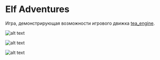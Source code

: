 # Elf Adventures
Игра, демонстрирующая возможности игрового движка [tea_engine].

![alt text][menu]

![alt text][game 1]

![alt text][game 2]

[tea_engine]: https://github.com/ar-chrn/tea_engine
[menu]: https://i.ibb.co/R9Rjr3W/Screenshot-2020-06-18-at-15-03-44.png "Меню"
[game 1]: https://i.ibb.co/0MrHkzC/Screenshot-2020-06-18-at-15-04-48.png "Игра"
[game 2]: https://i.ibb.co/vYf4MM7/Screenshot-2020-06-18-at-15-04-32.png "Игра"
